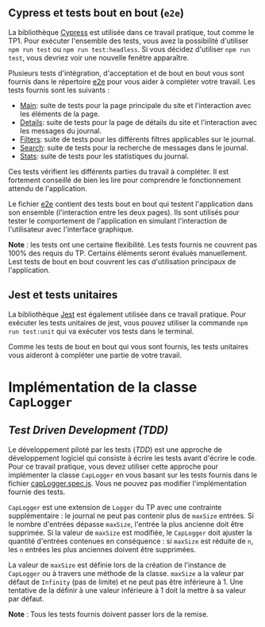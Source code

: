 ## Cypress et tests bout en bout (`e2e`)

La bibliothèque <a href="https://www.cypress.io/">Cypress</a> est utilisée dans ce travail pratique, tout comme le TP1. Pour exécuter l'ensemble des tests, vous avez la possibilité d'utiliser `npm run test` ou `npm run test:headless`. Si vous décidez d'utiliser `npm run test`, vous devriez voir une nouvelle fenêtre apparaître.

Plusieurs tests d'intégration, d'acceptation et de bout en bout vous sont fournis dans le répertoire [e2e](./site/cypress/e2e/) pour vous aider à compléter votre travail. Les tests fournis sont les suivants :

- [Main](./site/cypress/e2e/main.cy.js): suite de tests pour la page principale du site et l'interaction avec les éléments de la page.
- [Details](./site/cypress/e2e/details.cy.js): suite de tests pour la page de détails du site et l'interaction avec les messages du journal.
- [Filters](./site/cypress/e2e/filters.cy.js): suite de tests pour les différents filtres applicables sur le journal.
- [Search](./site/cypress/e2e/search.cy.js): suite de tests pour la recherche de messages dans le journal.
- [Stats](./site/cypress/e2e/stats.cy.js): suite de tests pour les statistiques du journal.

Ces tests vérifient les différents parties du travail à compléter. Il est fortement conseillé de bien les lire pour comprendre le fonctionnement attendu de l'application.

Le fichier [e2e](./site/cypress/e2e/e2e.cy.js) contient des tests bout en bout qui testent l'application dans son ensemble (l'interaction entre les deux pages). Ils sont utilisés pour tester le comportement de l'application en simulant l'interaction de l'utilisateur avec l'interface graphique.

**Note** : les tests ont une certaine flexibilité. Les tests fournis ne couvrent pas 100% des requis du TP. Certains éléments seront évalués manuellement. Lest tests de bout en bout couvrent les cas d'utilisation principaux de l'application.

## Jest et tests unitaires

La bibliothèque <a href="https://jestjs.io/">Jest</a> est également utilisée dans ce travail pratique. Pour exécuter les tests unitaires de jest, vous pouvez utiliser la commande `npm run test:unit` qui va exécuter vos tests dans le terminal.

Comme les tests de bout en bout qui vous sont fournis, les tests unitaires vous aideront à compléter une partie de votre travail.

# Implémentation de la classe `CapLogger`

## *Test Driven Development (TDD)*

Le développement piloté par les tests (_TDD_) est une approche de développement logiciel qui consiste à écrire les tests avant d'écrire le code. Pour ce travail pratique, vous devez utiliser cette approche pour implémenter la classe `CapLogger` en vous basant sur les tests fournis dans le fichier [capLogger.spec.js](./site/jest/capLogger.spec.js). Vous ne pouvez pas modifier l'implémentation fournie des tests. 

`CapLogger` est une extension de `Logger` du TP avec une contrainte supplémentaire : le journal ne peut pas contenir plus de `maxSize` entrées. Si le nombre d'entrées dépasse `maxSize`, l'entrée la plus ancienne doit être supprimée. Si la valeur de `maxSize` est modifiée, le `CapLogger` doit ajuster la quantité d'entrées contenues en conséquence : si `maxSize` est réduite de `n`, les `n` entrées les plus anciennes doivent être supprimées.

La valeur de `maxSize` est définie lors de la création de l'instance de `CapLogger` ou à travers une méthode de la classe. `maxSize` a la valeur par défaut de `Infinity` (pas de limite) et ne peut pas être inférieure à 1. Une tentative de la définir à une valeur inférieure à 1 doit la mettre à sa valeur par défaut.


**Note** : Tous les tests fournis doivent passer lors de la remise.